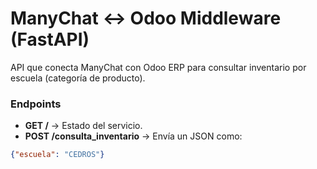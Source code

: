 # ManyChat ↔ Odoo Middleware (FastAPI)

API que conecta ManyChat con Odoo ERP para consultar inventario por escuela (categoría de producto).

### Endpoints

- **GET /** → Estado del servicio.  
- **POST /consulta_inventario** → Envía un JSON como:
```json
{"escuela": "CEDROS"}
